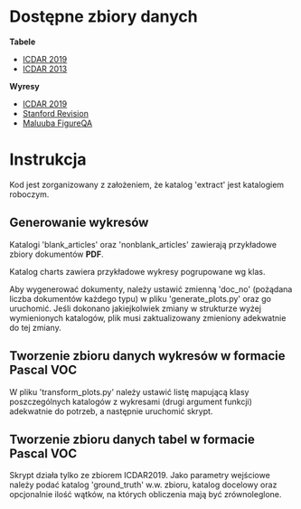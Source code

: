 # Dostępne zbiory danych

**Tabele**

- [ICDAR 2019](http://sac.founderit.com/dataset-training.html)
- [ICDAR 2013](http://www.tamirhassan.com/html/dataset.html)

**Wyresy**

- [ICDAR 2019](https://chartinfo.github.io/)
- [Stanford Revision](http://vis.stanford.edu/papers/revision)
- [Maluuba FigureQA](https://datasets.maluuba.com/FigureQA)

# Instrukcja

Kod jest zorganizowany z założeniem, że katalog 'extract' jest katalogiem roboczym.

## Generowanie wykresów

Katalogi 'blank_articles' oraz 'nonblank_articles' zawierają przykładowe zbiory dokumentów **PDF**.

Katalog charts zawiera przykładowe wykresy pogrupowane wg klas.

Aby wygenerować dokumenty, należy ustawić zmienną 'doc_no' (pożądana liczba dokumentów każdego typu) w pliku 'generate_plots.py' oraz go uruchomić. Jeśli dokonano jakiejkolwiek zmiany w strukturze wyżej wymienionych katalogów, plik musi zaktualizowany zmieniony adekwatnie do tej zmiany.

## Tworzenie zbioru danych wykresów w formacie Pascal VOC

W pliku 'transform_plots.py' należy ustawić listę mapującą klasy poszczególnych katalogów z wykresami (drugi argument funkcji) adekwatnie do potrzeb, a następnie uruchomić skrypt.

## Tworzenie zbioru danych tabel w formacie Pascal VOC

Skrypt działa tylko ze zbiorem ICDAR2019.
Jako parametry wejściowe należy podać katalog 'ground_truth' w.w. zbioru, katalog docelowy oraz opcjonalnie ilość wątków, na których obliczenia mają być zrównoleglone.